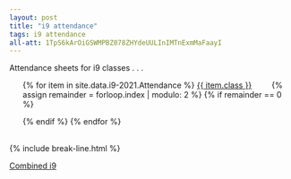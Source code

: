 ```yaml
---
layout: post
title: "i9 attendance"
tags: i9 attendance
all-att: 1TpS6kArOiGSWMPBZ078ZHYdeUULInIMTnExmMaFaayI
---
```


Attendance sheets for i9 classes . . .

<div class="wrap">
  <ul style="list-style: none;">
    {% for item in site.data.i9-2021.Attendance %}
      <a href="{{ site.gdrive }}{{ item.link }}" class="stitches_btn">{{ item.class }}</a>
      &nbsp; &nbsp; &nbsp; &nbsp;
      {% assign remainder = forloop.index | modulo: 2 %}
      {% if remainder == 0 %} 
        </ul>
        <ul style="list-style: none;">
      {% endif %}
    {% endfor %}
  </ul>
</div>
<br>
{% include break-line.html %}

<a href="{{ site.gdrive }}{{ page.all-att }}" class="stitches_btn">Combined i9</a>
